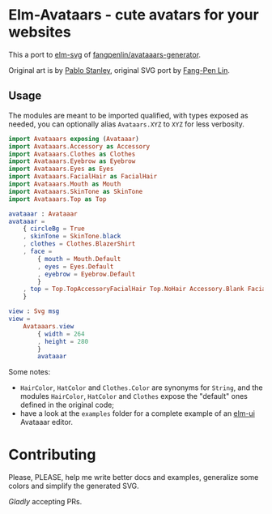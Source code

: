 # Elm-Avataars - cute avatars for your websites
This a port to [elm-svg](https://package.elm-lang.org/packages/elm/svg/latest) of [fangpenlin/avataaars-generator](https://github.com/fangpenlin/avataaars-generator).

Original art is by [Pablo Stanley](https://twitter.com/pablostanley), original SVG port by [Fang-Pen Lin](https://github.com/fangpenlin).

## Usage
The modules are meant to be imported qualified, with types exposed as needed, you can optionally alias `Avataars.XYZ` to `XYZ` for less verbosity.

```Elm
import Avataaars exposing (Avataaar)
import Avataaars.Accessory as Accessory
import Avataaars.Clothes as Clothes
import Avataaars.Eyebrow as Eyebrow
import Avataaars.Eyes as Eyes
import Avataaars.FacialHair as FacialHair
import Avataaars.Mouth as Mouth
import Avataaars.SkinTone as SkinTone
import Avataaars.Top as Top

avataaar : Avataaar
avataaar =
    { circleBg = True
    , skinTone = SkinTone.black
    , clothes = Clothes.BlazerShirt
    , face =
        { mouth = Mouth.Default
        , eyes = Eyes.Default
        , eyebrow = Eyebrow.Default
        }
    , top = Top.TopAccessoryFacialHair Top.NoHair Accessory.Blank FacialHair.Blank
    }

view : Svg msg
view =
    Avataaars.view
        { width = 264
        , height = 280
        }
        avataaar
```

Some notes:
* `HairColor`, `HatColor` and `Clothes.Color` are synonyms for `String`, and the modules `HairColor`, `HatColor` and `Clothes` expose the "default" ones defined in the original code;
* have a look at the `examples` folder for a complete example of an [elm-ui](https://package.elm-lang.org/packages/mdgriffith/elm-ui/latest/) Avataaar editor.

# Contributing
Please, PLEASE, help me write better docs and examples, generalize some colors and simplify the generated SVG.

*Gladly* accepting PRs.
